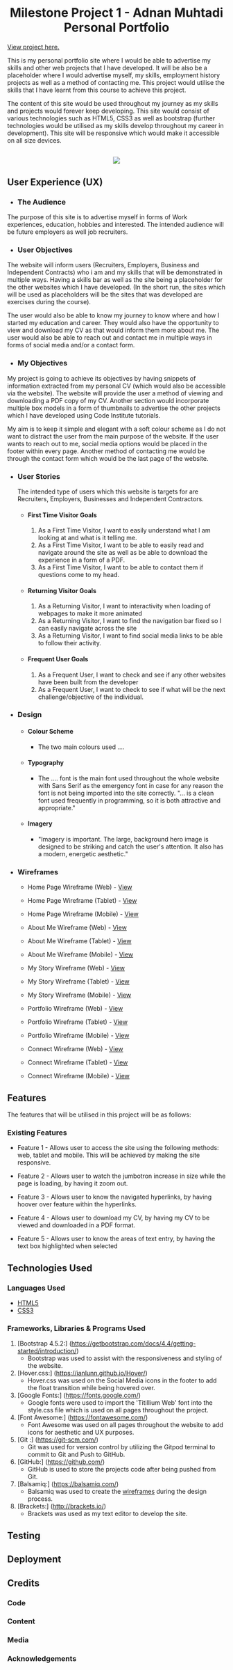 <h1 align="center">Milestone Project 1 - Adnan Muhtadi Personal Portfolio </h1>

[View project here.](#)

This is my personal portfolio site where I would be able to advertise my skills and other web projects that I have developed. It will be also be a placeholder where I would advertise myself, my skills, employment history projects as well as a method of contacting me. This project would utilise the skills that I have learnt from this course to achieve this project.

The content of this site would be used throughout my journey as my skills and projects would forever keep developing. This site would consist of various technologies such as HTML5, CSS3 as well as bootstrap (further technologies would be utilised as my skills develop throughout my career in development). This site will be responsive which would make it accessible on all size devices.

<h2 align="center"><img src="#"></h2>

## User Experience (UX)

-   ### The Audience

The purpose of this site is to advertise myself in forms of Work experiences, education, hobbies and interested. The intended audience will be future employers as well job recruiters. 

-   ### User Objectives

The website will inform users (Recruiters, Employers, Business and Independent Contracts) who i am and my skills that will be demonstrated in multiple ways. Having a skills bar as well as the site being a placeholder for the other websites which I have developed. (In the short run, the sites which will be used as placeholders will be the sites that was developed are exercises during the course).

The user would also be able to know my journey to know where and how I started my education and career. They would also have the opportunity to view and download my CV as that would inform them more about me. The user would also be able to reach out and contact me in multiple ways in forms of social media and/or a contact form.

-   ### My Objectives

My project is going to achieve its objectives by having snippets of information extracted from my personal CV (which would also be accessible via the website). The website will provide the user a method of viewing and downloading a PDF copy of my CV. Another section would incorporate multiple box models in a form of thumbnails to advertise the other projects which I have developed using Code Institute tutorials.

My aim is to keep it simple and elegant with a soft colour scheme as I do not want to distract the user from the main purpose of the website. If the user wants to reach out to me, social media options would be placed in the footer within every page. Another method of contacting me would be through the contact form which would be the last page of the website.

-   ### User Stories

    The intended type of users which this website is targets for are Recruiters, Employers, Businesses and Independent Contractors.

    -   #### First Time Visitor Goals

        1. As a First Time Visitor, I want to easily understand what I am looking at and what is it telling me.
        2. As a First Time Visitor, I want to be able to easily read and navigate around the site as well as be able to download the experience in a form of a PDF.
        3. As a First Time Visitor, I want to be able to contact them if questions come to my head.

    -   #### Returning Visitor Goals

        1. As a Returning Visitor, I want to interactivity when loading of webpages to make it more animated
        2. As a Returning Visitor, I want to find the navigation bar fixed so I can easily navigate across the site
        3. As a Returning Visitor, I want to find social media links to be able to follow their activity.

    -   #### Frequent User Goals
        1. As a Frequent User, I want to check and see if any other websites have been built from the developer
        2. As a Frequent User, I want to check to see if what will be the next challenge/objective of the individual.

-   ### Design
    -   #### Colour Scheme
        -   The two main colours used ....
    -   #### Typography
        -   The .... font is the main font used throughout the whole website with Sans Serif as the emergency font in case for any reason the font is not being imported into the site correctly. "... is a clean font used frequently in programming, so it is both attractive and appropriate."
    -   #### Imagery
        -   "Imagery is important. The large, background hero image is designed to be striking and catch the user's attention. It also has a modern, energetic aesthetic."

*   ### Wireframes

    -   Home Page Wireframe (Web) - [View](https://github.com/)
    -   Home Page Wireframe (Tablet) - [View](https://github.com/)
    -   Home Page Wireframe (Mobile) - [View](https://github.com/)

    -   About Me Wireframe (Web) - [View](https://github.com/)
    -   About Me Wireframe (Tablet) - [View](https://github.com/)
    -   About Me Wireframe (Mobile) - [View](https://github.com/)

    -   My Story Wireframe (Web) - [View](https://github.com/)
    -   My Story Wireframe (Tablet) - [View](https://github.com/)
    -   My Story Wireframe (Mobile) - [View](https://github.com/)

    -   Portfolio Wireframe (Web) - [View](https://github.com/)
    -   Portfolio Wireframe (Tablet) - [View](https://github.com/)
    -   Portfolio Wireframe (Mobile) - [View](https://github.com/)

    -   Connect Wireframe (Web) - [View](https://github.com/)
    -   Connect Wireframe (Tablet) - [View](https://github.com/)
    -   Connect Wireframe (Mobile) - [View](https://github.com/)

## Features

The features that will be utilised in this project will be as follows:

### Existing Features

-   Feature 1 - Allows user to access the site using the following methods: web, tablet and mobile. This will be achieved by making the site responsive.

-   Feature 2 - Allows user to watch the jumbotron increase in size while the page is loading, by having it zoom out.

-   Feature 3 - Allows user to know the navigated hyperlinks, by having hoover over feature within the hyperlinks.

-   Feature 4 - Allows user to download my CV, by having my CV to be viewed and downloaded in a PDF format.

-   Feature 5 - Allows user to know the areas of text entry, by having the text box highlighted when selected

## Technologies Used

### Languages Used

-   [HTML5](https://en.wikipedia.org/wiki/HTML5)
-   [CSS3](https://en.wikipedia.org/wiki/Cascading_Style_Sheets)

### Frameworks, Libraries & Programs Used

1. [Bootstrap 4.5.2:] (https://getbootstrap.com/docs/4.4/getting-started/introduction/)
    - Bootstrap was used to assist with the responsiveness and styling of the website.
1. [Hover.css:] (https://ianlunn.github.io/Hover/)
    - Hover.css was used on the Social Media icons in the footer to add the float transition while being hovered over.
1. [Google Fonts:] (https://fonts.google.com/)
    - Google fonts were used to import the 'Titillium Web' font into the style.css file which is used on all pages throughout the project.
1. [Font Awesome:] (https://fontawesome.com/)
    - Font Awesome was used on all pages throughout the website to add icons for aesthetic and UX purposes.
1. [Git :] (https://git-scm.com/)
    - Git was used for version control by utilizing the Gitpod terminal to commit to Git and Push to GitHub.
1. [GitHub:] (https://github.com/)
    - GitHub is used to store the projects code after being pushed from Git.
1. [Balsamiq:] (https://balsamiq.com/)
    - Balsamiq was used to create the [wireframes](https://github.com/) during the design process.
1. [Brackets:] (http://brackets.io/)
    - Brackets was used as my text editor to develop the site.

## Testing



## Deployment



## Credits



### Code



### Content



### Media



### Acknowledgements
